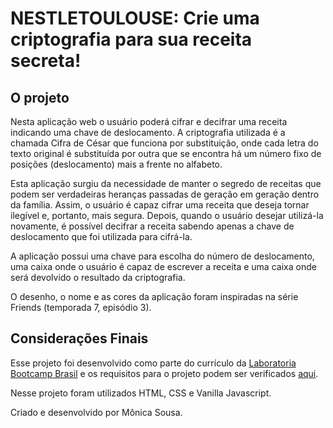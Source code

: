 # NESTLETOULOUSE: Crie uma criptografia para sua receita secreta!

## O projeto

Nesta aplicação web o usuário poderá cifrar e decifrar uma receita indicando uma chave de deslocamento. 
A criptografia utilizada é a chamada Cifra de César que funciona por substituição, onde cada letra do texto original é 
substituída por outra que se encontra há um número fixo de posições (deslocamento) mais a frente no alfabeto.

Esta aplicação surgiu da necessidade de manter o segredo de receitas que podem ser verdadeiras heranças passadas 
de geração em geração dentro da família. Assim, o usuário é capaz cifrar uma receita que deseja tornar ilegível e,
portanto, mais segura. Depois, quando o usuário desejar utilizá-la novamente, é possível decifrar a receita sabendo 
apenas a chave de deslocamento que foi utilizada para cifrá-la.

A aplicação possui uma chave para escolha do número de deslocamento, uma caixa onde o usuário é capaz de escrever 
a receita e uma caixa onde será devolvido o resultado da criptografia.

O desenho, o nome e as cores da aplicação foram inspiradas na série Friends (temporada 7, episódio 3).

## Considerações Finais

Esse projeto foi desenvolvido como parte do currículo da [Laboratoria Bootcamp Brasil](https://www.laboratoria.la/)
e os requisitos para o projeto podem ser verificados [aqui](https://github.com/Laboratoria/SAP003-cipher).

Nesse projeto foram utilizados HTML, CSS e Vanilla Javascript.

Criado e desenvolvido por Mônica Sousa.


